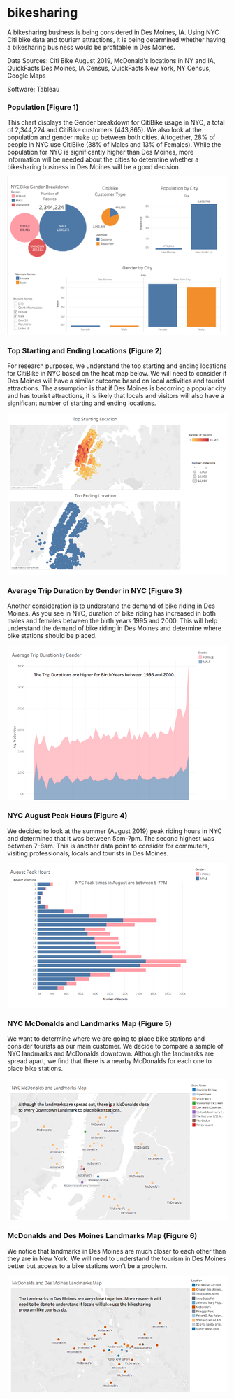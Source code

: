 # bikesharing

A bikesharing business is being considered in Des Moines, IA. Using NYC Citi bike data and tourism attractions, it is being determined whether having a bikesharing business would be profitable in Des Moines.<br />

Data Sources: Citi Bike August 2019, McDonald's locations in NY and IA, QuickFacts Des Moines, IA Census, QuickFacts New York, NY Census, Google Maps<br />

Software: Tableau<br />

### Population (Figure 1)
This chart displays the Gender breakdown for CitiBike usage in NYC, a total of 2,344,224 and CitiBike customers (443,865). We also look at the population and gender make up between both cities.
Altogether, 28% of people in NYC use CitiBike (38% of Males and 13% of Females). While the population for NYC is significantly higher than Des Moines, more information will be needed about the cities to determine whether a bikesharing business in Des Moines will be a good decision.

![Figure 1](https://github.com/Samira786/bikesharing/blob/master/images/Bikesharing%20Figure%201.png)

### Top Starting and Ending Locations (Figure 2)
For research purposes, we understand the top starting and ending locations for CitiBike in NYC based on the heat map below. We will need to consider if Des Moines will have a similar outcome based on local activities and tourist attractions. The assumption is that if Des Moines is becoming a popular city and has tourist attractions, it is likely that locals and visitors will also have a significant number of starting and ending locations.

![Figure 2](https://github.com/Samira786/bikesharing/blob/master/images/Bikesharing%20Figure%202.png)

### Average Trip Duration by Gender in NYC (Figure 3)
Another consideration is to understand the demand of bike riding in Des Moines. As you see in NYC, duration of bike riding has increased in both males and females between the birth years 1995 and 2000. This will help understand the demand of bike riding in Des Moines and determine where bike stations should be placed.

![Figure 3](https://github.com/Samira786/bikesharing/blob/master/images/Bikesharing%20Figure%203.png)

### NYC August Peak Hours (Figure 4)
We decided to look at the summer (August 2019) peak riding hours in NYC and determined that it was between 5pm-7pm. The second highest was between 7-8am. This is another data point to consider for commuters, visiting professionals, locals and tourists in Des Moines.

![Figure 4](https://github.com/Samira786/bikesharing/blob/master/images/Bikesharing%20Figure%204.png)

### NYC McDonalds and Landmarks Map (Figure 5)
We want to determine where we are going to place bike stations and consider tourists as our main customer. We decide to compare a sample of NYC landmarks and McDonalds downtown. Although the landmarks are spread apart, we find that there is a nearby McDonalds for each one to place bike stations.

![Figure 5](https://github.com/Samira786/bikesharing/blob/master/images/Bikesharing%20Figure%205.png)

### McDonalds and Des Moines Landmarks Map (Figure 6)
We notice that landmarks in Des Moines are much closer to each other than they are in New York. We will need to understand the tourism in Des Moines better but access to a bike stations won’t be a problem.

![Figure 6](https://github.com/Samira786/bikesharing/blob/master/images/Bikesharing%20Figure%206.png)


